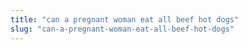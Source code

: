 ```yaml
---
title: "can a pregnant woman eat all beef hot dogs"
slug: "can-a-pregnant-woman-eat-all-beef-hot-dogs"
---
```


